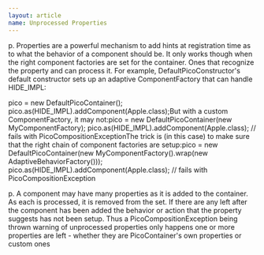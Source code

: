 ```yaml
---
layout: article
name: Unprocessed Properties
---
```


p. Properties are a powerful mechanism to add hints at registration time as to what the behavior of a component should be. It only works though when the right component factories are set for the container. Ones that recognize the property and can process it. For example, DefaultPicoConstructor's default constructor sets up an adaptive ComponentFactory that can handle HIDE_IMPL:

pico = new DefaultPicoContainer();
 pico.as(HIDE_IMPL).addComponent(Apple.class);But with a custom ComponentFactory, it may not:pico = new DefaultPicoContainer(new MyComponentFactory);
 pico.as(HIDE_IMPL).addComponent(Apple.class); // fails with PicoCompositionExceptionThe trick is (in this case) to make sure that the right chain of component factories are setup:pico = new DefaultPicoContainer(new MyComponentFactory().wrap(new AdaptiveBehaviorFactory()));
 pico.as(HIDE_IMPL).addComponent(Apple.class); // fails with PicoCompositionException

p. A component may have many properties as it is added to the container. As each is processed, it is removed from the set. If there are any left after the component has been added the behavior or action that the property suggests has not been setup. Thus a PicoCompositionException being thrown warning of unprocessed properties only happens one or more properties are left - whether they are PicoContainer's own properties or custom ones

